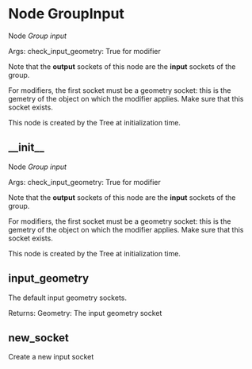 
# Node GroupInput

Node *Group input*

Args:
  check_input_geometry: True for modifier
  
  
Note that the **output** sockets of this node are the **input** sockets of the group.

For modifiers, the first socket must be a geometry socket: this is the gemetry of the object on which the modifier
applies. Make sure that this socket exists.

This node is created by the Tree at initialization time. 





## \_\_init\_\_

Node *Group input*

Args:
  check_input_geometry: True for modifier
  
  
Note that the **output** sockets of this node are the **input** sockets of the group.

For modifiers, the first socket must be a geometry socket: this is the gemetry of the object on which the modifier
applies. Make sure that this socket exists.

This node is created by the Tree at initialization time. 





## input_geometry

The default input geometry sockets.

Returns:
  Geometry: The input geometry socket
  
  
  
  

## new_socket

Create a new input socket

